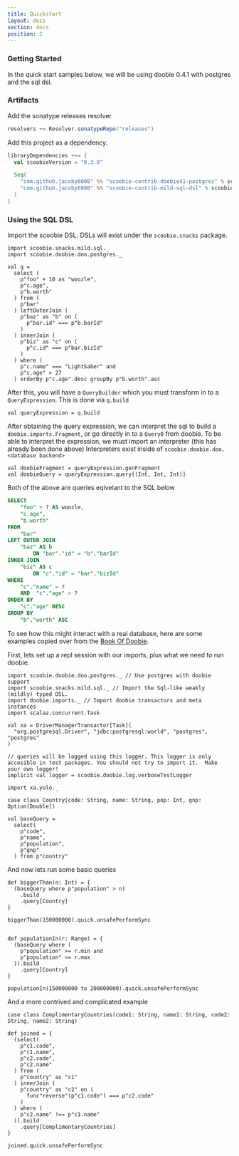 ```yaml
---
title: Quickstart
layout: docs
section: docs
position: 2
---
```


### Getting Started

In the quick start samples below, we will be using doobie 0.4.1 with postgres and the sql dsl.

### Artifacts 

Add the sonatype releases resolver

```scala
resolvers += Resolver.sonatypeRepo("releases")
```

Add this project as a dependency.

```scala
libraryDependencies ++= {
  val scoobieVersion = "0.3.0"

  Seq(
    "com.github.jacoby6000" %% "scoobie-contrib-doobie41-postgres" % scoobieVersion, // import doobie 4.1 with postgres support
    "com.github.jacoby6000" %% "scoobie-contrib-mild-sql-dsl" % scoobieVersion // import the weak sql dsl
  )
}
```

### Using the SQL DSL

Import the scoobie DSL. DSLs will exist under the `scoobie.snacks` package.

```tut:book
import scoobie.snacks.mild.sql._
import scoobie.doobie.doo.postgres._

val q =
  select (
    p"foo" + 10 as "woozle",
    p"c.age",
    p"b.worth"
  ) from (
    p"bar"
  ) leftOuterJoin (
    p"baz" as "b" on (
      p"bar.id" === p"b.barId"
    )
  ) innerJoin (
    p"biz" as "c" on (
      p"c.id" === p"bar.bizId"
    )
  ) where (
    p"c.name" === "LightSaber" and
    p"c.age" > 27
  ) orderBy p"c.age".desc groupBy p"b.worth".asc
```

After this, you will have a `QueryBuilder` which you must transform in to a `QueryExpression`.  This is done via `q.build`

```tut:book
val queryExpression = q.build
```

After obtaining the query expression, we can interpret the sql to build a `doobie.imports.Fragment`, or go directly in to a `Query0` from doobie.
To be able to interpret the expression, we must import an interpreter (this has already been done above) 
Interpreters exist inside of `scoobie.doobie.doo.<database backend>`

```tut:book
val doobieFragment = queryExpression.genFragment
val doobieQuery = queryExpression.query[(Int, Int, Int)]
```

Both of the above are queries eqivelant to the SQL below

```sql
SELECT
    "foo" + ? AS woozle,
    "c.age",
    "b.worth"
FROM
    "bar"
LEFT OUTER JOIN
    "baz" AS b
        ON "bar"."id" = "b"."barId"
INNER JOIN
    "biz" AS c
        ON "c"."id" = "bar"."bizId"
WHERE
    "c"."name" = ?
    AND  "c"."age" > ?
ORDER BY
    "c"."age" DESC
GROUP BY
    "b"."worth" ASC
```

To see how this might interact with a real database, here are some examples copied over from the [Book Of Doobie](https://tpolecat.github.io/doobie-scalaz-0.4.0/04-Selecting.html).

First, lets set up a repl session with our imports, plus what we need to run doobie.

```tut:silent:reset
import scoobie.doobie.doo.postgres._ // Use postgres with doobie support
import scoobie.snacks.mild.sql._ // Import the Sql-like weakly (mildly) typed DSL.
import doobie.imports._ // Import doobie transactors and meta instances
import scalaz.concurrent.Task

val xa = DriverManagerTransactor[Task](
  "org.postgresql.Driver", "jdbc:postgresql:world", "postgres", "postgres"
)

// queries will be logged using this logger. This logger is only accesible in test packages. You should not try to import it.  Make your own logger!
implicit val logger = scoobie.doobie.log.verboseTestLogger 

import xa.yolo._

case class Country(code: String, name: String, pop: Int, gnp: Option[Double])

val baseQuery =
  select(
    p"code",
    p"name",
    p"population",
    p"gnp"
  ) from p"country"
```

And now lets run some basic queries

```tut:book
def biggerThan(n: Int) = {
  (baseQuery where p"population" > n)
    .build
    .query[Country]
}

biggerThan(150000000).quick.unsafePerformSync


def populationIn(r: Range) = {
  (baseQuery where (
    p"population" >= r.min and
    p"population" <= r.max
  )).build
    .query[Country]
}

populationIn(150000000 to 200000000).quick.unsafePerformSync
```

And a more contrived and complicated example

```tut:book
case class ComplimentaryCountries(code1: String, name1: String, code2: String, name2: String)

def joined = {
  (select(
    p"c1.code",
    p"c1.name",
    p"c2.code",
    p"c2.name"
  ) from (
    p"country" as "c1"
  ) innerJoin (
    p"country" as "c2" on (
      func"reverse"(p"c1.code") === p"c2.code"
    )
  ) where (
    p"c2.name" !== p"c1.name"
  )).build
    .query[ComplimentaryCountries]
}

joined.quick.unsafePerformSync
```
